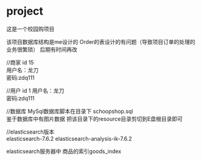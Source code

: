 # project
这是一个校园购项目

该项目数据库结构是me设计的  Order的表设计的有问题（导致项目订单的处理的业务很繁琐）  后期有时间再改

//商家
id 15  
用户名：龙刀  
密码:zdq111

//用户
id 1
用户名：龙刀  
密码:zdq111


//数据库
MySql数据库脚本在目录下   schoopshop.sql  
鉴于数据库中有图片数据 把该目录下的resource目录剪切到E盘根目录即可


//elasticsearch版本    
elasticsearch-7.6.2 
elasticsearch-analysis-ik-7.6.2

elasticsearch服务器中  商品的索引goods_index







